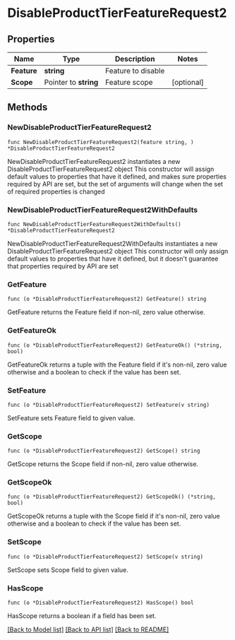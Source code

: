 # DisableProductTierFeatureRequest2

## Properties

Name | Type | Description | Notes
------------ | ------------- | ------------- | -------------
**Feature** | **string** | Feature to disable | 
**Scope** | Pointer to **string** | Feature scope | [optional] 

## Methods

### NewDisableProductTierFeatureRequest2

`func NewDisableProductTierFeatureRequest2(feature string, ) *DisableProductTierFeatureRequest2`

NewDisableProductTierFeatureRequest2 instantiates a new DisableProductTierFeatureRequest2 object
This constructor will assign default values to properties that have it defined,
and makes sure properties required by API are set, but the set of arguments
will change when the set of required properties is changed

### NewDisableProductTierFeatureRequest2WithDefaults

`func NewDisableProductTierFeatureRequest2WithDefaults() *DisableProductTierFeatureRequest2`

NewDisableProductTierFeatureRequest2WithDefaults instantiates a new DisableProductTierFeatureRequest2 object
This constructor will only assign default values to properties that have it defined,
but it doesn't guarantee that properties required by API are set

### GetFeature

`func (o *DisableProductTierFeatureRequest2) GetFeature() string`

GetFeature returns the Feature field if non-nil, zero value otherwise.

### GetFeatureOk

`func (o *DisableProductTierFeatureRequest2) GetFeatureOk() (*string, bool)`

GetFeatureOk returns a tuple with the Feature field if it's non-nil, zero value otherwise
and a boolean to check if the value has been set.

### SetFeature

`func (o *DisableProductTierFeatureRequest2) SetFeature(v string)`

SetFeature sets Feature field to given value.


### GetScope

`func (o *DisableProductTierFeatureRequest2) GetScope() string`

GetScope returns the Scope field if non-nil, zero value otherwise.

### GetScopeOk

`func (o *DisableProductTierFeatureRequest2) GetScopeOk() (*string, bool)`

GetScopeOk returns a tuple with the Scope field if it's non-nil, zero value otherwise
and a boolean to check if the value has been set.

### SetScope

`func (o *DisableProductTierFeatureRequest2) SetScope(v string)`

SetScope sets Scope field to given value.

### HasScope

`func (o *DisableProductTierFeatureRequest2) HasScope() bool`

HasScope returns a boolean if a field has been set.


[[Back to Model list]](../README.md#documentation-for-models) [[Back to API list]](../README.md#documentation-for-api-endpoints) [[Back to README]](../README.md)


